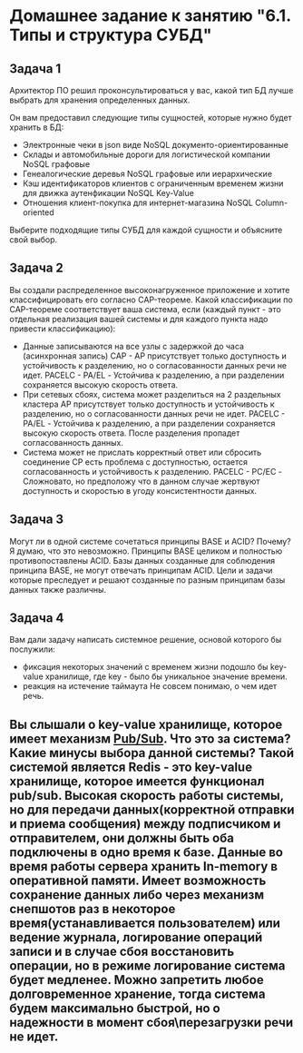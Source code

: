 # Домашнее задание к занятию "6.1. Типы и структура СУБД"


## Задача 1

Архитектор ПО решил проконсультироваться у вас, какой тип БД 
лучше выбрать для хранения определенных данных.

Он вам предоставил следующие типы сущностей, которые нужно будет хранить в БД:

- Электронные чеки в json виде
NoSQL документо-ориентированные
- Склады и автомобильные дороги для логистической компании
NoSQL графовые
- Генеалогические деревья
NoSQL графовые или иерархические
- Кэш идентификаторов клиентов с ограниченным временем жизни для движка аутенфикации
NoSQL Key-Value
- Отношения клиент-покупка для интернет-магазина
NoSQL Column-oriented

Выберите подходящие типы СУБД для каждой сущности и объясните свой выбор.

## Задача 2

Вы создали распределенное высоконагруженное приложение и хотите классифицировать его согласно 
CAP-теореме. Какой классификации по CAP-теореме соответствует ваша система, если 
(каждый пункт - это отдельная реализация вашей системы и для каждого пункта надо привести классификацию):

- Данные записываются на все узлы с задержкой до часа (асинхронная запись)
CAP - AP присутствует только доступность и устойчивость к разделению, но о согласованности данных речи не идет.
PACELC - PA/EL - Устойчива к разделению, а при разделении сохраняется высокую скорость ответа.
- При сетевых сбоях, система может разделиться на 2 раздельных кластера
AP присутствует только доступность и устойчивость к разделению, но о согласованности данных речи не идет.
PACELC - PA/EL - Устойчива к разделению, а при разделении сохраняется высокую скорость ответа.
После разделения пропадет согласованность данных.
- Система может не прислать корректный ответ или сбросить соединение
CP есть проблема с доступностью, остается согласованность и устойчивость к разделению.
PACELC - PC/EC - Сложновато, но предположу что в данном случае жертвуют доступность и скоростью в угоду консистентности данных.  

## Задача 3

Могут ли в одной системе сочетаться принципы BASE и ACID? Почему?
Я думаю, что это невозможно. Принципы BASE целиком и полностью противопоставлены ACID. Базы данных созданные для соблюдения принципа BASE,
не могут отвечать принципам ACID. Цели и задачи которые преследует и решают созданные по разным принципам базы данных также различны.

## Задача 4

Вам дали задачу написать системное решение, основой которого бы послужили:

- фиксация некоторых значений с временем жизни
подошло бы key-value хранилище, где key - было бы уникальное значение времени.
- реакция на истечение таймаута
Не совсем понимаю, о чем идет речь.

Вы слышали о key-value хранилище, которое имеет механизм [Pub/Sub](https://habr.com/ru/post/278237/). 
Что это за система? Какие минусы выбора данной системы?
Такой системой является Redis - это key-value хранилище, которое имеется функционал pub/sub.
Высокая скорость работы системы, но для передачи данных(корректной отправки и приема сообщения) между подписчиком и отправителем, они должны быть оба подключены
в одно время к базе. Данные во время работы сервера хранить In-memory в оперативной памяти. 
Имеет возможность сохранение данных либо через механизм снепшотов раз в некоторое время(устанавливается пользователем)
или ведение журнала, логирование операций записи и в случае сбоя восстановить операции, но в режиме логирование система будет медленее.
Можно запретить любое долговременное хранение, тогда система будем максимально быстрой, но о надежности в момент сбоя\перезагрузки речи не идет.
---
